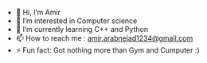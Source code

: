 - 👋 Hi, I’m Amir
- 👀 I’m interested in Computer science
- 🌱 I’m currently learning C++ and Python
- 📫 How to reach me : amir.arabnejad1234@gmail.com
- ⚡ Fun fact: Got nothing more than Gym and Cumputer :)

